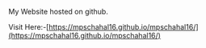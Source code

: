 My Website hosted on github.

Visit Here:-[https://mpschahal16.github.io/mpschahal16/](https://mpschahal16.github.io/mpschahal16/)
